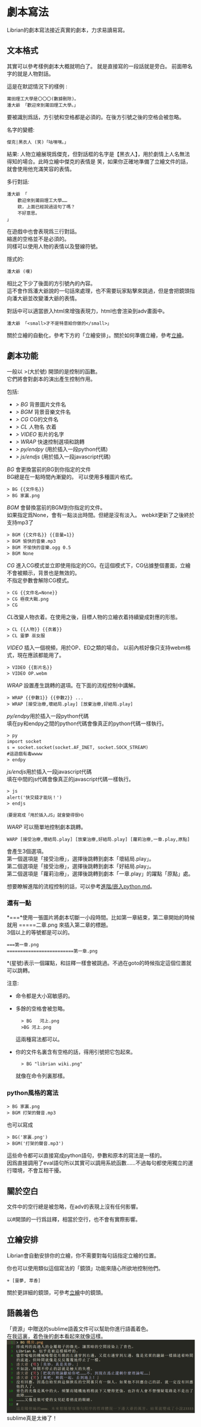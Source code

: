 # 劇本寫法
Librian的劇本寫法接近真實的劇本，力求易讀易寫。

## 文本格式

其實可以參考樣例劇本大概就明白了。
就是直接寫的一段話就是旁白。
前面帶名字的就是人物對話。

這是在默認情況下的樣例 :

    莆田理工大學是〇〇〇(數據刪除)。
    潘大爺 「歡迎來到莆田理工大學。」

要被識別爲話，方引號和空格都是必須的。在後方引號之後的空格会被忽略。

名字的變體: 

    傑克|黑衣人 (笑)「咕嘿嘿。」

結果: 人物立繪展現爲傑克，但對話框的名字是【黑衣人】，用於劇情上人名無法得知的場合。此時立繪中傑克的表情是 笑，如果你正確地準備了立繪文件的話，就會使用他充滿笑容的表情。

多行對話: 

    潘大爺 「
        歡迎來到莆田理工大學……
        欸，上面已經說過這句了嗎？
        不好意思。
    」

在遊戲中也會表現爲三行對話。   
縮進的空格並不是必須的。   
同樣可以使用人物的表情以及豎線符號。

隱式的: 

    潘大爺 (嘆)

相比之下少了後面的方引號內的內容。   
這不會作爲潘大爺說的一句話來處理，也不需要玩家點擊來跳過，但是會把鏡頭指向潘大爺並改變潘大爺的表情。

對話中可以適當嵌入html來增強表現力，html也會渲染到adv畫面中。

    潘大爺 「<small>才不是特意給你做的</small>」

關於立繪的自動化，參考下方的「立繪安排」。關於如何準備立繪，參考[立繪](立繪.md)。

## 劇本功能

一般以 >(大於號) 開頭的是控制的函數。   
它們將會對劇本的演出產生控制作用。

包括:

+ *> BG* 背景圖片文件名   
+ *> BGM* 背景音樂文件名   
+ *> CG* CG的文件名   
+ *> CL* 人物名 衣着   
+ *> VIDEO* 影片的名字   
+ *> WRAP* 快速控制選項和跳轉   
+ *> py/endpy* (用於插入一段python代碼)    
+ *> js/endjs* (用於插入一段javascript代碼)    

*BG* 會更換當前的BG到你指定的文件   
BG總是在一點時間內漸變的。
可以使用多種圖片格式。
    
    > BG {{文件名}}
    > BG 家裏.png

*BGM* 會替換當前的BGM到你指定的文件。   
如果指定爲None，會有一點淡出時間。但總是沒有淡入。
webkit更新了之後終於支持mp3了

    > BGM {{文件名}} {{音量=1}}
    > BGM 愉快的音樂.mp3
    > BGM 不愉快的音樂.ogg 0.5
    > BGM None

*CG* 進入CG模式並立即使用指定的CG。在這個模式下，CG佔據整個畫面，立繪不會被顯示，背景也是無效的。   
不指定參數會解除CG模式。

    > CG {{文件名=None}}
    > CG 極夜大戰.png
    > CG

*CL*改變人物衣着。在使用之後，目標人物的立繪衣着持續變成對應的形態。

    > CL {{人物}} {{衣着}}
    > CL 靈夢 巫女服

*VIDEO* 插入一個視頻，用於OP、ED之類的場合。 
以前內核好像只支持webm格式，現在應該都能用了。

    > VIDEO {{影片名}}
    > VIDEO OP.webm

*WRAP* 設置產生跳轉的選項。在下面的流程控制中講解。   

    > WRAP {{參數1}} {{參數2}} ... 
    > WRAP [接受治療,壞結局.play] [放棄治療,好結局.play]

*py/endpy*用於插入一段python代碼    
填在py和endpy之間的python代碼會像真正的python代碼一樣執行。

    > py
    import socket
    s = socket.socket(socket.AF_INET, socket.SOCK_STREAM)
    #這遊戲有毒wwww
    > endpy

*js/endjs*用於插入一段javascript代碼   
填在中間的js代碼會像真正的javascript代碼一樣執行。

    > js
    alert('快交錢才能玩！')
    > endjs

<small>(要是寫成「用於插入JS」就會變得很H)</small>

*WARP* 可以簡單地控制劇本跳轉。

    WARP [接受治療,壞結局.play] [放棄治療,好結局.play] [蘿莉治療,一章.play,原點]

會產生3個選項。   
第一個選項是「接受治療」，選擇後跳轉到劇本「壞結局.play」。   
第二個選項是「接受治療」，選擇後跳轉到劇本「好結局.play」。   
第二個選項是「蘿莉治療」，選擇後跳轉到劇本「一章.play」的躍點「原點」處。   

想要瞭解進階的流程控制的話，可以參考[進階/嵌入python.md](../進階/嵌入python.md)。

### 還有一點

*===*使用一張圖片將劇本切斷一小段時間。比如第一章結束，第二章開始的時候就用 =====二章.png 來插入第二章的標題。   
3個以上的等號都是可以的。

    ===第一章.png
    =========================第一章.png

*(星號)表示一個躍點，和註釋一樣會被跳過。不過在goto的時候指定這個位置就可以跳轉。

注意: 
+ 命令都是大小寫敏感的。

+ 多餘的空格會被忽略。   

        > BG   河上.png
        >BG 河上.png

    這兩種寫法都可以。

+ 你的文件名裏含有空格的話，得用引號把它包起來。

        > BG "librian wiki.png" 

    就像在命令列裏那樣。

### python風格的寫法

    > BG 家裏.png
    > BGM 打架的聲音.mp3

也可以寫成

    > BG('家裏.png')
    > BGM('打架的聲音.mp3')

這些命令都可以直接寫成python語句，參數和原本的寫法是一樣的。   
因爲直接調用了eval語句所以其實可以調用系統函數……不過每句都使用獨立的運行環境，不會互相干擾。

## 關於空白

文件中的空行總是被忽略，在adv的表現上沒有任何影響。   

以#開頭的一行爲註釋，相當於空行，也不會有實際影響。   

## 立繪安排

Librian會自動安排你的立繪，你不需要對每句話指定立繪的位置。

你也可以使用類似這個寫法的「鏡頭」功能來隨心所欲地控制他們。

    + [靈夢, 萃香]

關於更詳細的鏡頭，可參考[立繪](立繪.md)中的鏡頭。

## 語義着色
「資源」中贈送的sublime語義文件可以幫助你進行語義着色。   
在我這裏，着色後的劇本看起來就像這樣。   
![着色](着色.png)
sublime真是太棒了！

## 